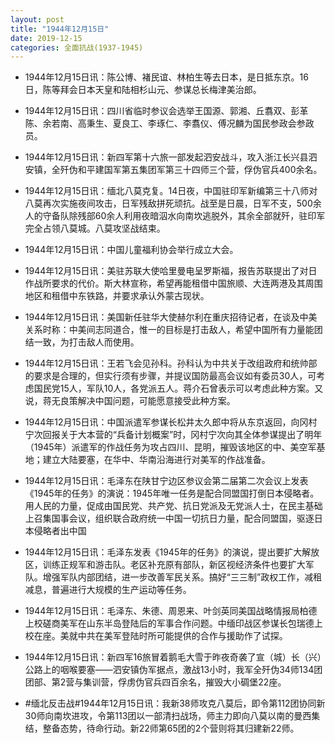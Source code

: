 ```yaml
---
layout: post
title: "1944年12月15日"
date: 2019-12-15
categories: 全面抗战(1937-1945)
---
```


<meta name="referrer" content="no-referrer" />

- 1944年12月15日讯：陈公博、褚民谊、林柏生等去日本，是日抵东京。16日，陈等拜会日本天皇和陆相杉山元、参谋总长梅津美治郎。 

- 1944年12月15日讯：四川省临时参议会选举王国源、郭湘、丘翥双、彭革陈、余若南、高秉生、夏良工、李琢仁、李翥仪、傅况麟为国民参政会参政员。 

- 1944年12月15日讯：新四军第十六旅一部发起泗安战斗，攻入浙江长兴县泗安镇，全歼伪和平建国军第五集团军第三十四师三个营，俘伪官兵400余名。 

- 1944年12月15日讯：缅北八莫克复。14日夜，中国驻印军新编第三十八师对八莫再次实施夜间攻击，日军残敌拼死顽抗。战至是日晨，日军不支，500余人的守备队除残部60余人利用夜暗泅水向南坎逃脱外，其余全部就歼，驻印军完全占领八莫城。八莫攻坚战结束。 

- 1944年12月15日讯：中国儿童福利协会举行成立大会。 

- 1944年12月15日讯：美驻苏联大使哈里曼电呈罗斯福，报告苏联提出了对日作战所要求的代价。斯大林宣称，希望再能租借中国旅顺、大连两港及其周围地区和租借中东铁路，并要求承认外蒙古现状。 

- 1944年12月15日讯：美国新任驻华大使赫尔利在重庆招待记者，在谈及中美关系时称：中美间志同道合，惟一的目标是打击敌人，希望中国所有力量能团结一致，为打击敌人而使用。 

- 1944年12月15日讯：王若飞会见孙科。孙科认为中共关于改组政府和统帅部的要求是合理的，但实行须有步骤，并提议国防最高会议如有委员30人，可考虑国民党15人，军队10人，各党派五人。蒋介石曾表示可以考虑此种方案。又说，蒋无良策解决中国问题，可能愿意接受此种方案。 

- 1944年12月15日讯：中国派遣军参谋长松井太久郎中将从东京返回，向冈村宁次回报关于大本营的“兵备计划概案”时，冈村宁次向其全体参谋提出了明年（1945年）派遣军的作战任务为攻占四川、昆明，摧毁该地区的中、美空军基地；建立大陆要塞，在华中、华南沿海进行对美军的作战准备。 

- 1944年12月15日讯：毛泽东在陕甘宁边区参议会第二届第二次会议上发表《1945年的任务》的演说：1945年唯一任务是配合同盟国打倒日本侵略者。用人民的力量，促成由国民党、共产党、抗日党派及无党派人士，在民主基础上召集国事会议，组织联合政府统一中国一切抗日力量，配合同盟国，驱逐日本侵略者出中国 

- 1944年12月15日讯：毛泽东发表《1945年的任务》的演说，提出要扩大解放区，训练正规军和游击队。老区补充原有部队，新区视经济条件也要扩大军队。增强军队内部团结，进一步改善军民关系。搞好“三三制”政权工作，减租减息，普遍进行大规模的生产运动等任务。 

- 1944年12月15日讯：毛泽东、朱德、周恩来、叶剑英同美国战略情报局柏德上校磋商美军在山东半岛登陆后的军事合作问题。中缅印战区参谋长包瑞德上校在座。美就中共在美军登陆时所可能提供的合作与援助作了试探。 

- 1944年12月15日讯：新四军16旅冒着鹅毛大雪于昨夜奇袭了宣（城）长（兴）公路上的咽喉要塞——泗安镇伪军据点，激战13小时，我军全歼伪34师134团团部、第2营与集训营，俘虏伪官兵四百余名，摧毁大小碉堡22座。 

- #缅北反击战#1944年12月15日讯：我新38师攻克八莫后，即令第112团协同新30师向南坎进攻，令第113团以一部清扫战场，师主力即向八莫以南的曼西集结，整备态势，待命行动。新22师第65团的2个营则将其归建新22师。 

